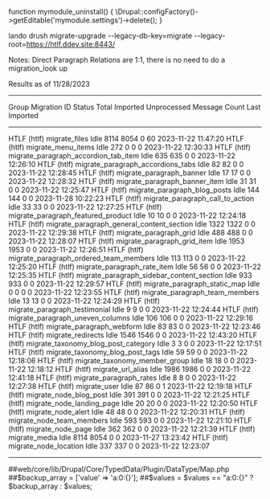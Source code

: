 function mymodule_uninstall() {
  \Drupal::configFactory()->getEditable('mymodule.settings')->delete();
}

lando drush migrate-upgrade --legacy-db-key=migrate --legacy-root=https://htlf.ddev.site:8443/

Notes:
Direct Paragraph Relations are 1:1, there is no need to do a migration_look up


Results as of 11/28/2023

 ------------- ------------------------------------------- -------- ------- ---------- ------------- --------------- ---------------------
  Group         Migration ID                                Status   Total   Imported   Unprocessed   Message Count   Last Imported
 ------------- ------------------------------------------- -------- ------- ---------- ------------- --------------- ---------------------
  HTLF (htlf)   migrate_files                               Idle     8114    8054       0             60              2023-11-22 11:47:20
  HTLF (htlf)   migrate_menu_items                          Idle     272     0          0             0               2023-11-22 12:30:33
  HTLF (htlf)   migrate_paragraph_accordion_tab_item        Idle     635     635        0             0               2023-11-22 12:26:10
  HTLF (htlf)   migrate_paragraph_accordions_tabs           Idle     82      82         0             0               2023-11-22 12:28:45
  HTLF (htlf)   migrate_paragraph_banner                    Idle     17      17         0             0               2023-11-22 12:28:32
  HTLF (htlf)   migrate_paragraph_banner_item               Idle     31      31         0             0               2023-11-22 12:25:47
  HTLF (htlf)   migrate_paragraph_blog_posts                Idle     144     144        0             0               2023-11-28 10:22:23
  HTLF (htlf)   migrate_paragraph_call_to_action            Idle     33      33         0             0               2023-11-22 12:27:25
  HTLF (htlf)   migrate_paragraph_featured_product          Idle     10      10         0             0               2023-11-22 12:24:18
  HTLF (htlf)   migrate_paragraph_general_content_section   Idle     1322    1322       0             0               2023-11-22 12:29:38
  HTLF (htlf)   migrate_paragraph_grid                      Idle     488     488        0             0               2023-11-22 12:28:07
  HTLF (htlf)   migrate_paragraph_grid_item                 Idle     1953    1953       0             0               2023-11-22 12:26:51
  HTLF (htlf)   migrate_paragraph_ordered_team_members      Idle     113     113        0             0               2023-11-22 12:25:20
  HTLF (htlf)   migrate_paragraph_rate_item                 Idle     56      56         0             0               2023-11-22 12:25:35
  HTLF (htlf)   migrate_paragraph_sidebar_content_section   Idle     933     933        0             0               2023-11-22 12:29:57
  HTLF (htlf)   migrate_paragraph_static_map                Idle     0       0          0             0               2023-11-22 12:23:55
  HTLF (htlf)   migrate_paragraph_team_members              Idle     13      13         0             0               2023-11-22 12:24:29
  HTLF (htlf)   migrate_paragraph_testimonial               Idle     9       9          0             0               2023-11-22 12:24:44
  HTLF (htlf)   migrate_paragraph_uneven_columns            Idle     106     106        0             0               2023-11-22 12:29:16
  HTLF (htlf)   migrate_paragraph_webform                   Idle     83      83         0             0               2023-11-22 12:23:46
  HTLF (htlf)   migrate_redirects                           Idle     1546    1546       0             0               2023-11-22 12:43:20
  HTLF (htlf)   migrate_taxonomy_blog_post_category         Idle     3       3          0             0               2023-11-22 12:17:51
  HTLF (htlf)   migrate_taxonomy_blog_post_tags             Idle     59      59         0             0               2023-11-22 12:18:06
  HTLF (htlf)   migrate_taxonomy_member_group               Idle     18      18         0             0               2023-11-22 12:18:12
  HTLF (htlf)   migrate_url_alias                           Idle     1986    1986       0             0               2023-11-22 12:41:18
  HTLF (htlf)   migrate_paragraph_rates                     Idle     8       8          0             0               2023-11-22 12:27:38
  HTLF (htlf)   migrate_user                                Idle     87      86         0             1               2023-11-22 12:19:18
  HTLF (htlf)   migrate_node_blog_post                      Idle     391     391        0             0               2023-11-22 12:21:25
  HTLF (htlf)   migrate_node_landing_page                   Idle     20      20         0             0               2023-11-22 12:20:50
  HTLF (htlf)   migrate_node_alert                          Idle     48      48         0             0               2023-11-22 12:20:31
  HTLF (htlf)   migrate_node_team_members                   Idle     593     593        0             0               2023-11-22 12:21:10
  HTLF (htlf)   migrate_node_page                           Idle     362     362        0             0               2023-11-22 12:21:39
  HTLF (htlf)   migrate_media                               Idle     8114    8054       0             0               2023-11-27 13:23:42
  HTLF (htlf)   migrate_node_location                       Idle     337     337        0             0               2023-11-22 12:23:07
 ------------- ------------------------------------------- -------- ------- ---------- ------------- --------------- ---------------------

##web/core/lib/Drupal/Core/TypedData/Plugin/DataType/Map.php
##$backup_array = ['value' => 'a:0:{}'];
##$values = $values == "a:0:{}" ? $backup_array : $values;